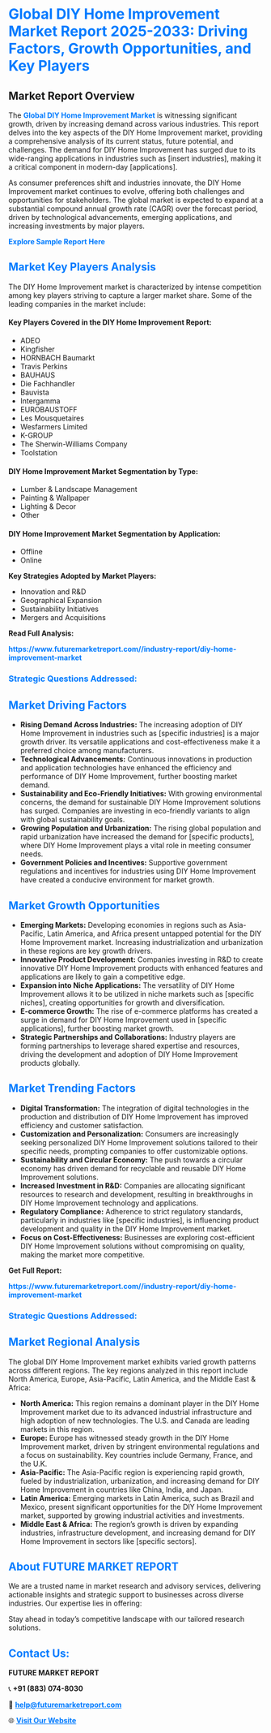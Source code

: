 <h1 style="color: #007BFF;">Global DIY Home Improvement Market Report 2025-2033: Driving Factors, Growth Opportunities, and Key Players</h1>

<section id="overview">
<h2>Market Report Overview</h2>
<p>The <a href="https://www.futuremarketreport.com//industry-report/diy-home-improvement-market" style="color: #007BFF; text-decoration: none;"><strong>Global DIY Home Improvement Market</strong></a> is witnessing significant growth, driven by increasing demand across various industries. This report delves into the key aspects of the DIY Home Improvement market, providing a comprehensive analysis of its current status, future potential, and challenges. The demand for DIY Home Improvement has surged due to its wide-ranging applications in industries such as [insert industries], making it a critical component in modern-day [applications].</p>
<p>As consumer preferences shift and industries innovate, the DIY Home Improvement market continues to evolve, offering both challenges and opportunities for stakeholders. The global market is expected to expand at a substantial compound annual growth rate (CAGR) over the forecast period, driven by technological advancements, emerging applications, and increasing investments by major players.</p>
</section>

<section id="overview">
<p><a href="https://www.futuremarketreport.com//request-sample/reportId=87425" style="color: #007BFF; text-decoration: none;"><strong>Explore Sample Report Here</strong></a></p>
</section>

<section id="key-players">
<h2 style="color: #007BFF;">Market Key Players Analysis</h2>
<p>The DIY Home Improvement market is characterized by intense competition among key players striving to capture a larger market share. Some of the leading companies in the market include:</p>
<h4>Key Players Covered in the DIY Home Improvement Report:</h4>
<ul><li>ADEO</li><li>Kingfisher</li><li>HORNBACH Baumarkt</li><li>Travis Perkins</li><li>BAUHAUS</li><li>Die Fachhandler</li><li>Bauvista</li><li>Intergamma</li><li>EUROBAUSTOFF</li><li>Les Mousquetaires</li><li>Wesfarmers Limited</li><li>K-GROUP</li><li>The Sherwin-Williams Company</li><li>Toolstation</li></ul>
<h4>DIY Home Improvement Market Segmentation by Type:</h4>
<ul><li>Lumber &amp; Landscape Management</li><li>Painting &amp; Wallpaper</li><li>Lighting &amp; Decor</li><li>Other</li></ul>

<h4>DIY Home Improvement Market Segmentation by Application:</h4>
<ul><li>Offline</li><li>Online</li></ul>
<p><strong>Key Strategies Adopted by Market Players:</strong></p>
<ul>
<li>Innovation and R&D</li>
<li>Geographical Expansion</li>
<li>Sustainability Initiatives</li>
<li>Mergers and Acquisitions</li>
</ul>
</section>

<section>
<p><strong>Read Full Analysis: </strong></p><a href="https://www.futuremarketreport.com//industry-report/diy-home-improvement-market" style="color: #007BFF; text-decoration: none;"><strong>https://www.futuremarketreport.com//industry-report/diy-home-improvement-market</strong></a>
<h3 style="color: #007BFF;">Strategic Questions Addressed:</h3>
</section>

<section id="driving-factors">
<h2 style="color: #007BFF;">Market Driving Factors</h2>
<ul>
<li><strong>Rising Demand Across Industries:</strong> The increasing adoption of DIY Home Improvement in industries such as [specific industries] is a major growth driver. Its versatile applications and cost-effectiveness make it a preferred choice among manufacturers.</li>
<li><strong>Technological Advancements:</strong> Continuous innovations in production and application technologies have enhanced the efficiency and performance of DIY Home Improvement, further boosting market demand.</li>
<li><strong>Sustainability and Eco-Friendly Initiatives:</strong> With growing environmental concerns, the demand for sustainable DIY Home Improvement solutions has surged. Companies are investing in eco-friendly variants to align with global sustainability goals.</li>
<li><strong>Growing Population and Urbanization:</strong> The rising global population and rapid urbanization have increased the demand for [specific products], where DIY Home Improvement plays a vital role in meeting consumer needs.</li>
<li><strong>Government Policies and Incentives:</strong> Supportive government regulations and incentives for industries using DIY Home Improvement have created a conducive environment for market growth.</li>
</ul>
</section>

<section id="growth-opportunities">
<h2 style="color: #007BFF;">Market Growth Opportunities</h2>
<ul>
<li><strong>Emerging Markets:</strong> Developing economies in regions such as Asia-Pacific, Latin America, and Africa present untapped potential for the DIY Home Improvement market. Increasing industrialization and urbanization in these regions are key growth drivers.</li>
<li><strong>Innovative Product Development:</strong> Companies investing in R&D to create innovative DIY Home Improvement products with enhanced features and applications are likely to gain a competitive edge.</li>
<li><strong>Expansion into Niche Applications:</strong> The versatility of DIY Home Improvement allows it to be utilized in niche markets such as [specific niches], creating opportunities for growth and diversification.</li>
<li><strong>E-commerce Growth:</strong> The rise of e-commerce platforms has created a surge in demand for DIY Home Improvement used in [specific applications], further boosting market growth.</li>
<li><strong>Strategic Partnerships and Collaborations:</strong> Industry players are forming partnerships to leverage shared expertise and resources, driving the development and adoption of DIY Home Improvement products globally.</li>
</ul>
</section>

<section id="trending-factors">
<h2 style="color: #007BFF;">Market Trending Factors</h2>
<ul>
<li><strong>Digital Transformation:</strong> The integration of digital technologies in the production and distribution of DIY Home Improvement has improved efficiency and customer satisfaction.</li>
<li><strong>Customization and Personalization:</strong> Consumers are increasingly seeking personalized DIY Home Improvement solutions tailored to their specific needs, prompting companies to offer customizable options.</li>
<li><strong>Sustainability and Circular Economy:</strong> The push towards a circular economy has driven demand for recyclable and reusable DIY Home Improvement solutions.</li>
<li><strong>Increased Investment in R&D:</strong> Companies are allocating significant resources to research and development, resulting in breakthroughs in DIY Home Improvement technology and applications.</li>
<li><strong>Regulatory Compliance:</strong> Adherence to strict regulatory standards, particularly in industries like [specific industries], is influencing product development and quality in the DIY Home Improvement market.</li>
<li><strong>Focus on Cost-Effectiveness:</strong> Businesses are exploring cost-efficient DIY Home Improvement solutions without compromising on quality, making the market more competitive.</li>
</ul>
</section>

<section>
<p><strong>Get Full Report: </strong></p><a href="https://www.futuremarketreport.com//industry-report/diy-home-improvement-market" style="color: #007BFF; text-decoration: none;"><strong>https://www.futuremarketreport.com//industry-report/diy-home-improvement-market</strong></a>
<h3 style="color: #007BFF;">Strategic Questions Addressed:</h3>
</section>


<section id="regional-analysis">
<h2 style="color: #007BFF;">Market Regional Analysis</h2>
<p>The global DIY Home Improvement market exhibits varied growth patterns across different regions. The key regions analyzed in this report include North America, Europe, Asia-Pacific, Latin America, and the Middle East & Africa:</p>
<ul>
<li><strong>North America:</strong> This region remains a dominant player in the DIY Home Improvement market due to its advanced industrial infrastructure and high adoption of new technologies. The U.S. and Canada are leading markets in this region.</li>
<li><strong>Europe:</strong> Europe has witnessed steady growth in the DIY Home Improvement market, driven by stringent environmental regulations and a focus on sustainability. Key countries include Germany, France, and the U.K.</li>
<li><strong>Asia-Pacific:</strong> The Asia-Pacific region is experiencing rapid growth, fueled by industrialization, urbanization, and increasing demand for DIY Home Improvement in countries like China, India, and Japan.</li>
<li><strong>Latin America:</strong> Emerging markets in Latin America, such as Brazil and Mexico, present significant opportunities for the DIY Home Improvement market, supported by growing industrial activities and investments.</li>
<li><strong>Middle East & Africa:</strong> The region’s growth is driven by expanding industries, infrastructure development, and increasing demand for DIY Home Improvement in sectors like [specific sectors].</li>
</ul>
</section>

<footer>
<h2 style="color: #007BFF;">About FUTURE MARKET REPORT</h2>
<p>We are a trusted name in market research and advisory services, delivering actionable insights and strategic support to businesses across diverse industries. Our expertise lies in offering:</p>

<p>Stay ahead in today’s competitive landscape with our tailored research solutions.</p>

<h2 style="color: #007BFF;">Contact Us:</h2>
<p><strong>FUTURE MARKET REPORT</strong></p>
<p>📞 <strong>+91 (883) 074-8030</strong></p>
<p>📧 <strong><a href="mailto:help@futuremarketreport.com" style="color: #007BFF;">help@futuremarketreport.com</a></strong></p>
<p>🌐 <strong><a href="https://www.futuremarketreport.com/" style="color: #007BFF;">Visit Our Website</a></strong></p>
</footer>